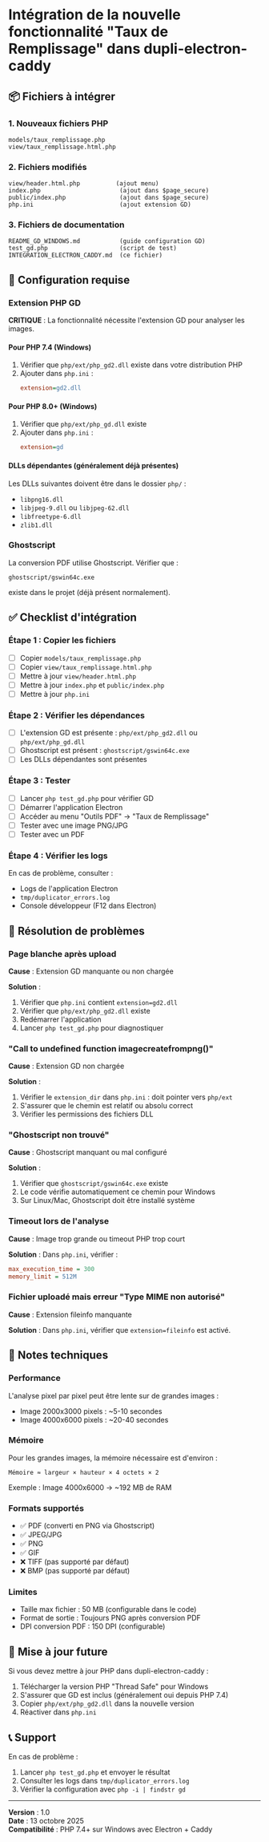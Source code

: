 # Intégration de la nouvelle fonctionnalité "Taux de Remplissage" dans dupli-electron-caddy

## 📦 Fichiers à intégrer

### 1. Nouveaux fichiers PHP
```
models/taux_remplissage.php
view/taux_remplissage.html.php
```

### 2. Fichiers modifiés
```
view/header.html.php          (ajout menu)
index.php                      (ajout dans $page_secure)
public/index.php               (ajout dans $page_secure)
php.ini                        (ajout extension GD)
```

### 3. Fichiers de documentation
```
README_GD_WINDOWS.md           (guide configuration GD)
test_gd.php                    (script de test)
INTEGRATION_ELECTRON_CADDY.md  (ce fichier)
```

## 🔧 Configuration requise

### Extension PHP GD

**CRITIQUE** : La fonctionnalité nécessite l'extension GD pour analyser les images.

#### Pour PHP 7.4 (Windows)
1. Vérifier que `php/ext/php_gd2.dll` existe dans votre distribution PHP
2. Ajouter dans `php.ini` :
   ```ini
   extension=gd2.dll
   ```

#### Pour PHP 8.0+ (Windows)
1. Vérifier que `php/ext/php_gd.dll` existe
2. Ajouter dans `php.ini` :
   ```ini
   extension=gd
   ```

#### DLLs dépendantes (généralement déjà présentes)
Les DLLs suivantes doivent être dans le dossier `php/` :
- `libpng16.dll`
- `libjpeg-9.dll` ou `libjpeg-62.dll`
- `libfreetype-6.dll`
- `zlib1.dll`

### Ghostscript

La conversion PDF utilise Ghostscript. Vérifier que :
```
ghostscript/gswin64c.exe
```
existe dans le projet (déjà présent normalement).

## ✅ Checklist d'intégration

### Étape 1 : Copier les fichiers
- [ ] Copier `models/taux_remplissage.php`
- [ ] Copier `view/taux_remplissage.html.php`
- [ ] Mettre à jour `view/header.html.php`
- [ ] Mettre à jour `index.php` et `public/index.php`
- [ ] Mettre à jour `php.ini`

### Étape 2 : Vérifier les dépendances
- [ ] L'extension GD est présente : `php/ext/php_gd2.dll` ou `php/ext/php_gd.dll`
- [ ] Ghostscript est présent : `ghostscript/gswin64c.exe`
- [ ] Les DLLs dépendantes sont présentes

### Étape 3 : Tester
- [ ] Lancer `php test_gd.php` pour vérifier GD
- [ ] Démarrer l'application Electron
- [ ] Accéder au menu "Outils PDF" → "Taux de Remplissage"
- [ ] Tester avec une image PNG/JPG
- [ ] Tester avec un PDF

### Étape 4 : Vérifier les logs
En cas de problème, consulter :
- Logs de l'application Electron
- `tmp/duplicator_errors.log`
- Console développeur (F12 dans Electron)

## 🐛 Résolution de problèmes

### Page blanche après upload
**Cause** : Extension GD manquante ou non chargée

**Solution** :
1. Vérifier que `php.ini` contient `extension=gd2.dll`
2. Vérifier que `php/ext/php_gd2.dll` existe
3. Redémarrer l'application
4. Lancer `php test_gd.php` pour diagnostiquer

### "Call to undefined function imagecreatefrompng()"
**Cause** : Extension GD non chargée

**Solution** :
1. Vérifier le `extension_dir` dans `php.ini` : doit pointer vers `php/ext`
2. S'assurer que le chemin est relatif ou absolu correct
3. Vérifier les permissions des fichiers DLL

### "Ghostscript non trouvé"
**Cause** : Ghostscript manquant ou mal configuré

**Solution** :
1. Vérifier que `ghostscript/gswin64c.exe` existe
2. Le code vérifie automatiquement ce chemin pour Windows
3. Sur Linux/Mac, Ghostscript doit être installé système

### Timeout lors de l'analyse
**Cause** : Image trop grande ou timeout PHP trop court

**Solution** :
Dans `php.ini`, vérifier :
```ini
max_execution_time = 300
memory_limit = 512M
```

### Fichier uploadé mais erreur "Type MIME non autorisé"
**Cause** : Extension fileinfo manquante

**Solution** :
Dans `php.ini`, vérifier que `extension=fileinfo` est activé.

## 📝 Notes techniques

### Performance
L'analyse pixel par pixel peut être lente sur de grandes images :
- Image 2000x3000 pixels : ~5-10 secondes
- Image 4000x6000 pixels : ~20-40 secondes

### Mémoire
Pour les grandes images, la mémoire nécessaire est d'environ :
```
Mémoire ≈ largeur × hauteur × 4 octets × 2
```
Exemple : Image 4000x6000 → ~192 MB de RAM

### Formats supportés
- ✅ PDF (converti en PNG via Ghostscript)
- ✅ JPEG/JPG
- ✅ PNG
- ✅ GIF
- ❌ TIFF (pas supporté par défaut)
- ❌ BMP (pas supporté par défaut)

### Limites
- Taille max fichier : 50 MB (configurable dans le code)
- Format de sortie : Toujours PNG après conversion PDF
- DPI conversion PDF : 150 DPI (configurable)

## 🔄 Mise à jour future

Si vous devez mettre à jour PHP dans dupli-electron-caddy :
1. Télécharger la version PHP "Thread Safe" pour Windows
2. S'assurer que GD est inclus (généralement oui depuis PHP 7.4)
3. Copier `php/ext/php_gd2.dll` dans la nouvelle version
4. Réactiver dans `php.ini`

## 📞 Support

En cas de problème :
1. Lancer `php test_gd.php` et envoyer le résultat
2. Consulter les logs dans `tmp/duplicator_errors.log`
3. Vérifier la configuration avec `php -i | findstr gd`

---

**Version** : 1.0  
**Date** : 13 octobre 2025  
**Compatibilité** : PHP 7.4+ sur Windows avec Electron + Caddy






